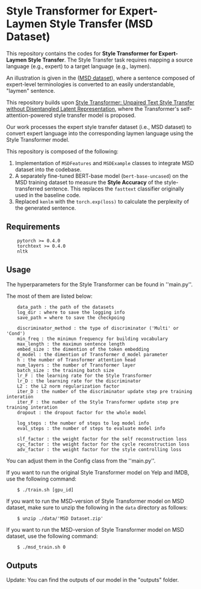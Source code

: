 # Style Transformer for Expert-Laymen Style Transfer (MSD Dataset)

This repository contains the codes for **Style Transformer for Expert-Laymen Style Transfer**. The Style Transfer task requires mapping a source language (e.g., expert) to a target language (e.g., laymen).

An illustration is given in the ([MSD dataset](https://aclanthology.org/2020.acl-main.100.pdf)), where a sentence composed of expert-level terminologies is converted to an easily understandable, "laymen" sentence.

This repository builds upon [Style Transformer: Unpaired Text Style Transfer without Disentangled Latent Representation](https://arxiv.org/abs/1905.05621), where the Transformer's self-attention-powered style transfer model is proposed.

Our work processes the expert style transfer dataset (i.e., MSD dataset) to convert expert language into the corresponding laymen language using the Style Transformer model.

This repository is composed of the following:
1. Implementation of `MSDFeatures` and `MSDExample` classes to integrate MSD dataset into the codebase.
2. A separately fine-tuned BERT-base model (`bert-base-uncased`) on the MSD training dataset to measure the **Style Accuracy** of the style-transferred sentence. This replaces the `fasttext` classifier originally used in the baseline code.
3. Replaced `kenlm` with the `torch.exp(loss)` to calculate the perplexity of the generated sentence.

## Requirements
```
	pytorch >= 0.4.0
	torchtext >= 0.4.0
	nltk
```

## Usage

The hyperparameters for the Style Transformer can be found in ''main.py''.

The most of them are listed below:

```
    data_path : the path of the datasets
    log_dir : where to save the logging info
    save_path = where to save the checkpoing
    
    discriminator_method : the type of discriminator ('Multi' or 'Cond')
    min_freq : the minimun frequency for building vocabulary
    max_length : the maximun sentence length 
    embed_size : the dimention of the token embedding
    d_model : the dimention of Transformer d_model parameter
    h : the number of Transformer attention head
    num_layers : the number of Transformer layer
    batch_size : the training batch size
    lr_F : the learning rate for the Style Transformer
    lr_D : the learning rate for the discriminator
    L2 : the L2 norm regularization factor
    iter_D : the number of the discriminator update step pre training interation
    iter_F : the number of the Style Transformer update step pre training interation
    dropout : the dropout factor for the whole model

    log_steps : the number of steps to log model info
    eval_steps : the number of steps to evaluate model info

    slf_factor : the weight factor for the self reconstruction loss
    cyc_factor : the weight factor for the cycle reconstruction loss
    adv_factor : the weight factor for the style controlling loss
```

You can adjust them in the Config class from the ''main.py''.

If you want to run the original Style Transformer model on Yelp and IMDB, use the following command:

```
    $ ./train.sh [gpu_id]
```

If you want to run the MSD-version of Style Transformer model on MSD dataset, make sure to unzip the following in the `data` directory as follows:
```
    $ unzip ./data/'MSD Dataset.zip'
```


If you want to run the MSD-version of Style Transformer model on MSD dataset, use the following command:

```
    $ ./msd_train.sh 0
```


## Outputs

Update: You can find the outputs of our model in the "outputs" folder.

